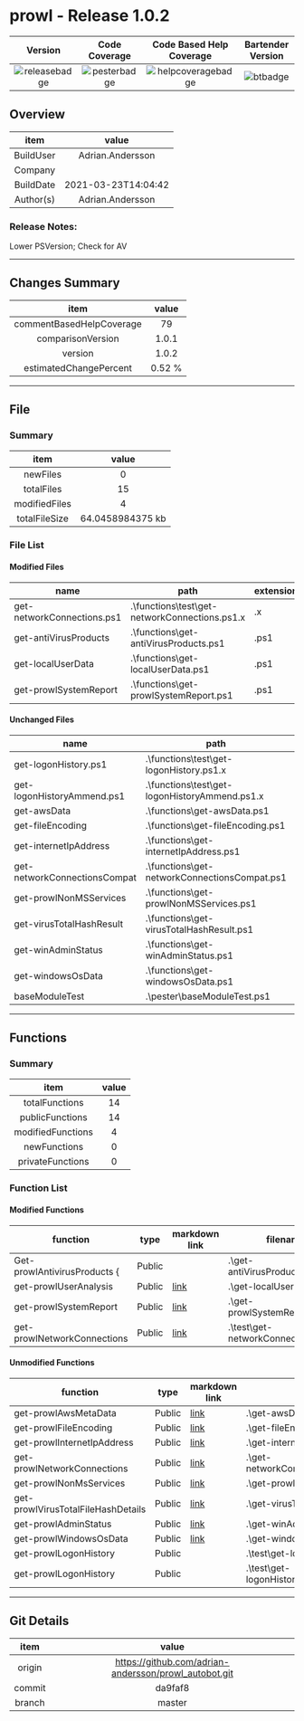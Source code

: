 # prowl - Release 1.0.2
| Version | Code Coverage | Code Based Help Coverage |Bartender Version|
|:-------------------:|:-------------------:|:-------------------:|:-------------------:|
|![releasebadge]|![pesterbadge]|![helpcoveragebadge]|![btbadge]|
## Overview
|item|value|
|:-:|:-:|
|BuildUser|Adrian.Andersson|
|Company| |
|BuildDate|2021-03-23T14:04:42|
|Author(s)|Adrian.Andersson|



### Release Notes:

Lower PSVersion; Check for AV




---
## Changes Summary
|item|value|
|:-:|:-:|
|commentBasedHelpCoverage|79|
|comparisonVersion|1.0.1|
|version|1.0.2|
|estimatedChangePercent|0.52 %|



---
## File

### Summary

|item|value|
|:-:|:-:|
|newFiles|0|
|totalFiles|15|
|modifiedFiles|4|
|totalFileSize|64.0458984375 kb|

### File List


#### Modified Files
|name|path|extension|size(kb)
|----------------|--------------------------------|-----|-----|
|get-networkConnections.ps1|.\functions\test\get-networkConnections.ps1.x|.x|3.8|
|get-antiVirusProducts|.\functions\get-antiVirusProducts.ps1|.ps1|2.15|
|get-localUserData|.\functions\get-localUserData.ps1|.ps1|7.1|
|get-prowlSystemReport|.\functions\get-prowlSystemReport.ps1|.ps1|3.9|


#### Unchanged Files
|name|path|extension|size(kb)
|----------------|--------------------------------|-----|-----|
|get-logonHistory.ps1|.\functions\test\get-logonHistory.ps1.x|.x|15.66|
|get-logonHistoryAmmend.ps1|.\functions\test\get-logonHistoryAmmend.ps1.x|.x|7.48|
|get-awsData|.\functions\get-awsData.ps1|.ps1|1.63|
|get-fileEncoding|.\functions\get-fileEncoding.ps1|.ps1|6.46|
|get-internetIpAddress|.\functions\get-internetIpAddress.ps1|.ps1|4.16|
|get-networkConnectionsCompat|.\functions\get-networkConnectionsCompat.ps1|.ps1|3.81|
|get-prowlNonMSServices|.\functions\get-prowlNonMSServices.ps1|.ps1|2.11|
|get-virusTotalHashResult|.\functions\get-virusTotalHashResult.ps1|.ps1|1.53|
|get-winAdminStatus|.\functions\get-winAdminStatus.ps1|.ps1|1.47|
|get-windowsOsData|.\functions\get-windowsOsData.ps1|.ps1|2.1|
|baseModuleTest|.\pester\baseModuleTest.ps1|.ps1|0.68|





---
## Functions

### Summary

|item|value|
|:-:|:-:|
|totalFunctions|14|
|publicFunctions|14|
|modifiedFunctions|4|
|newFunctions|0|
|privateFunctions|0|

### Function List


#### Modified Functions
|function|type|markdown link|filename|
|-|-|-|-|
|Get-prowlAntivirusProducts {|Public||.\get-antiVirusProducts.ps1|
|get-prowlUserAnalysis|Public|[link](./functions/get-prowlUserAnalysis.md)|.\get-localUserData.ps1|
|get-prowlSystemReport|Public|[link](./functions/get-prowlSystemReport.md)|.\get-prowlSystemReport.ps1|
|get-prowlNetworkConnections|Public|[link](./functions/get-prowlNetworkConnections.md)|.\test\get-networkConnections.ps1.x|

#### Unmodified Functions
|function|type|markdown link|filename|
|-|-|-|-|
|get-prowlAwsMetaData|Public|[link](./functions/get-prowlAwsMetaData.md)|.\get-awsData.ps1|
|get-prowlFileEncoding|Public|[link](./functions/get-prowlFileEncoding.md)|.\get-fileEncoding.ps1|
|get-prowlInternetIpAddress|Public|[link](./functions/get-prowlInternetIpAddress.md)|.\get-internetIpAddress.ps1|
|get-prowlNetworkConnections|Public|[link](./functions/get-prowlNetworkConnections.md)|.\get-networkConnectionsCompat.ps1|
|get-prowlNonMsServices|Public|[link](./functions/get-prowlNonMsServices.md)|.\get-prowlNonMSServices.ps1|
|get-prowlVirusTotalFileHashDetails|Public|[link](./functions/get-prowlVirusTotalFileHashDetails.md)|.\get-virusTotalHashResult.ps1|
|get-prowlAdminStatus|Public|[link](./functions/get-prowlAdminStatus.md)|.\get-winAdminStatus.ps1|
|get-prowlWindowsOsData|Public|[link](./functions/get-prowlWindowsOsData.md)|.\get-windowsOsData.ps1|
|get-prowlLogonHistory|Public||.\test\get-logonHistory.ps1.x|
|get-prowlLogonHistory|Public||.\test\get-logonHistoryAmmend.ps1.x|









---
## Git Details
|item|value|
|:-:|:-:|
|origin|https://github.com/adrian-andersson/prowl_autobot.git|
|commit|da9faf8|
|branch|master|



[pesterbadge]: https://img.shields.io/static/v1.svg?label=pester&message=na&color=lightgrey
[btbadge]: https://img.shields.io/static/v1.svg?label=bartender&message=6.2.0&color=0B2047
[releasebadge]: https://img.shields.io/static/v1.svg?label=version&message=1.0.2&color=blue
[helpcoveragebadge]: https://img.shields.io/static/v1.svg?label=get-help&message=79&color=green
